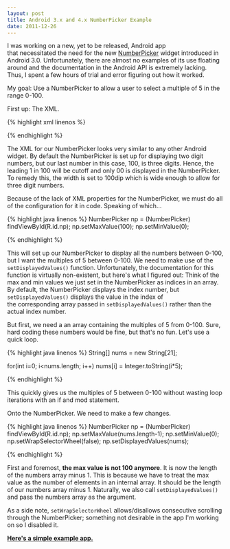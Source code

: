```yaml
---
layout: post
title: Android 3.x and 4.x NumberPicker Example
date: 2011-12-26
---
```


I was working on a new, yet to be released, Android app that necessitated the need for the new <a title="NumberPicker" href="http://developer.android.com/reference/android/widget/NumberPicker.html">NumberPicker</a> widget introduced in Android 3.0. Unfortunately, there are almost no examples of its use floating around and the documentation in the Android API is extremely lacking. Thus, I spent a few hours of trial and error figuring out how it worked.

My goal: Use a NumberPicker to allow a user to select a multiple of 5 in the range 0-100.

First up: The XML.

{% highlight xml linenos %}
<NumberPicker android:id="@+id/np"
   android:layout_width="wrap_content"
   android:layout_height="wrap_content"
   android:width="100dip"/>

{% endhighlight %}


The XML for our NumberPicker looks very similar to any other Android widget. By default the NumberPicker is set up for displaying two digit numbers, but our last number in this case, 100, is three digits. Hence, the leading 1 in 100 will be cutoff and only 00 is displayed in the NumberPicker. To remedy this, the width is set to 100dip which is wide enough to allow for three digit numbers.

Because of the lack of XML properties for the NumberPicker, we must do all of the configuration for it in code. Speaking of which...

<!--more-->

{% highlight java linenos %}
NumberPicker np = (NumberPicker) findViewById(R.id.np);
np.setMaxValue(100);
np.setMinValue(0);

{% endhighlight %}

This will set up our NumberPicker to display all the numbers between 0-100, but I want the multiples of 5 between 0-100. We need to make use of the <code>setDisplayedValues()</code> function. Unfortunately, the documentation for this function is virtually non-existent, but here's what I figured out: Think of the max and min values we just set in the NumberPicker as indices in an array. By default, the NumberPicker displays the index number, but <code>setDisplayedValues()</code> displays the value in the index of the corresponding array passed in <code>setDisplayedValues()</code> rather than the actual index number.

But first, we need a an array containing the multiples of 5 from 0-100. Sure, hard coding these numbers would be fine, but that's no fun. Let's use a quick loop.

{% highlight java linenos %}
String[] nums = new String[21];

for(int i=0; i<nums.length; i++)
   nums[i] = Integer.toString(i*5);

{% endhighlight %}

This quickly gives us the multiples of 5 between 0-100 without wasting loop iterations with an if and mod statement.

Onto the NumberPicker. We need to make a few changes.

{% highlight java linenos %}
NumberPicker np = (NumberPicker) findViewById(R.id.np);
np.setMaxValue(nums.length-1);
np.setMinValue(0);
np.setWrapSelectorWheel(false);
np.setDisplayedValues(nums);

{% endhighlight %}

First and foremost, <strong>the max value is not 100 anymore</strong>. It is now the length of the numbers array minus 1. This is because we have to treat the max value as the number of elements in an internal array. It should be the length of our numbers array minus 1. Naturally, we also call <code>setDisplayedValues()</code> and pass the numbers array as the argument.

As a side note, <code>setWrapSelectorWheel</code> allows/disallows consecutive scrolling through the NumberPicker; something not desirable in the app I'm working on so I disabled it.

<strong><a href="{{ site.baseurl }}/assets/demos/NumberPickerDemo.zip">Here's a simple example app.</a></strong>
